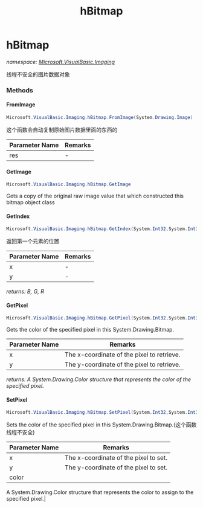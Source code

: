 ﻿---
title: hBitmap
---

# hBitmap
_namespace: [Microsoft.VisualBasic.Imaging](N-Microsoft.VisualBasic.Imaging.html)_

线程不安全的图片数据对象

### Methods

#### FromImage
```csharp
Microsoft.VisualBasic.Imaging.hBitmap.FromImage(System.Drawing.Image)
```
这个函数会自动复制原始图片数据里面的东西的

|Parameter Name|Remarks|
|--------------|-------|
|res|-|


#### GetImage
```csharp
Microsoft.VisualBasic.Imaging.hBitmap.GetImage
```
Gets a copy of the original raw image value that which constructed this bitmap object class

#### GetIndex
```csharp
Microsoft.VisualBasic.Imaging.hBitmap.GetIndex(System.Int32,System.Int32)
```
返回第一个元素的位置

|Parameter Name|Remarks|
|--------------|-------|
|x|-|
|y|-|

_returns: B, G, R_

#### GetPixel
```csharp
Microsoft.VisualBasic.Imaging.hBitmap.GetPixel(System.Int32,System.Int32)
```
Gets the color of the specified pixel in this System.Drawing.Bitmap.

|Parameter Name|Remarks|
|--------------|-------|
|x|The x-coordinate of the pixel to retrieve.|
|y|The y-coordinate of the pixel to retrieve.|

_returns: A System.Drawing.Color structure that represents the color of the specified pixel._

#### SetPixel
```csharp
Microsoft.VisualBasic.Imaging.hBitmap.SetPixel(System.Int32,System.Int32,System.Drawing.Color)
```
Sets the color of the specified pixel in this System.Drawing.Bitmap.(这个函数线程不安全)

|Parameter Name|Remarks|
|--------------|-------|
|x|The x-coordinate of the pixel to set.|
|y|The y-coordinate of the pixel to set.|
|color|
 A System.Drawing.Color structure that represents the color to assign to the specified
 pixel.|





